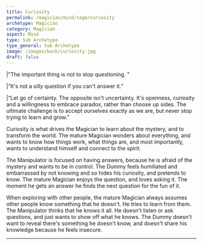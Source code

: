```yaml
---
title: Curiosity
permalink: /magician/mind/sage/curiosity
archetype: Magician
category: Magician
aspect: Mind
type: Sub Archetype
type_general: Sub Archetype
image: /images/back/curiosity.jpg
draft: false
---
```

   
|"The important thing is not to stop questioning. "  
  
|“It's not a silly question if you can't answer it.”   
  
|“Let go of certainty. The opposite isn't uncertainty. It's openness, curiosity and a willingness to embrace paradox, rather than choose up sides. The ultimate challenge is to accept ourselves exactly as we are, but never stop trying to learn and grow.”   
  
Curiosity is what drives the Magician to learn about the mystery, and to transform the world. The mature Magician wonders about everything, and wants to know how things work, what things are, and most importantly, wants to understand himself and connect to the spirit.   
  
The Manipulator is focused on having answers, because he is afraid of the mystery and wants to be in control. The Dummy feels humiliated and embarrassed by not knowing and so hides his curiosity, and pretends to know. The mature Magician enjoys the question, and loves asking it. The moment he gets an answer he finds the next question for the fun of it.   
  
When exploring with other people, the mature Magician always assumes other people know something that he doesn't. He tries to learn from them. The Manipulator thinks that he knows it all. He doesn't listen or ask questions, and just wants to show off what he knows. The Dummy doesn't want to reveal there's something he doesn't know, and doesn't share his knowledge because he feels insecure.  

---
